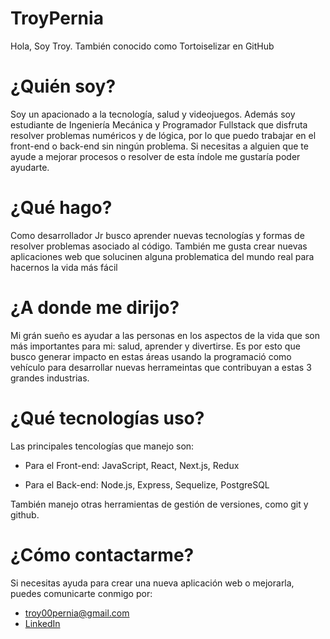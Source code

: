 # TroyPernia
Hola, Soy Troy. También conocido como Tortoiselizar en GitHub

# ¿Quién soy?
Soy un apacionado a la tecnología, salud y videojuegos. Además soy estudiante de Ingeniería Mecánica y Programador Fullstack que disfruta resolver problemas numéricos y  de lógica, por lo que puedo trabajar en el front-end o back-end sin ningún problema. Si necesitas a alguien que te ayude a mejorar procesos o resolver de esta índole me gustaría poder ayudarte.

# ¿Qué hago?
Como desarrollador Jr busco aprender nuevas tecnologías y formas de resolver problemas asociado al código. También me gusta crear nuevas aplicaciones web que solucinen alguna problematica del mundo real para hacernos la vida más fácil

# ¿A donde me dirijo?
Mi grán sueño es ayudar a las personas en los aspectos de la vida que son más importantes para mi: salud, aprender y divertirse. Es por esto que busco generar impacto en estas áreas usando la programació como vehículo para desarrollar nuevas herrameintas que contribuyan a estas 3 grandes industrias.

# ¿Qué tecnologías uso?
Las principales tencologías que manejo son:

* Para el Front-end: JavaScript, React, Next.js, Redux

* Para el Back-end: Node.js, Express, Sequelize, PostgreSQL

También manejo otras herramientas de gestión de versiones, como git y github.

# ¿Cómo contactarme?
Si necesitas ayuda para crear una nueva aplicación web o mejorarla, puedes comunicarte conmigo por:

* troy00pernia@gmail.com
* [LinkedIn](https://www.linkedin.com/in/troy-dj-pernia/)
